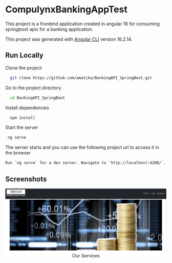 # CompulynxBankingAppTest
This project is a frontend application created in angular 16 for consuming springboot apis for a banking application.

This project was generated with [Angular CLI](https://github.com/angular/angular-cli) version 16.2.14.

## Run Locally

Clone the project

```bash
  git clone https://github.com/amatika/BankingAPI_SpringBoot.git
```

Go to the project directory

```bash
  cd BankingAPI_SpringBoot
```

Install dependencies

```bash
  npm install
```

Start the server

```bash
 ng serve
```

The server starts and you can use the following project url to access it in the browser

```bash
Run `ng serve` for a dev server. Navigate to `http://localhost:4200/`. The application will automatically reload if you change any of the source files.
```
## Screenshots

![Landing Page](src/assets/images/landing.PNG)


